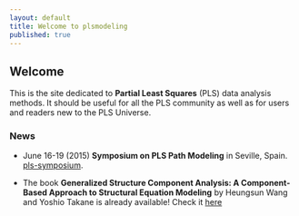 ```yaml
---
layout: default
title: Welcome to plsmodeling
published: true
---
```


## Welcome ##
This is the site dedicated to **Partial Least Squares** (PLS) data analysis methods. 
It should be useful for all the PLS community as well as for users and readers new 
to the PLS Universe.


### News ###
- June 16-19 (2015) **Symposium on PLS Path Modeling** in Seville, Spain.
  [pls-symposium](http://www.pls2015.org/).

- The book **Generalized Structure Component Analysis: 
A Component-Based Approach to Structural Equation Modeling** by Heungsun Wang and Yoshio Takane 
is already available! Check it [here](http://www.crcpress.com/product/isbn/9781466592940)









